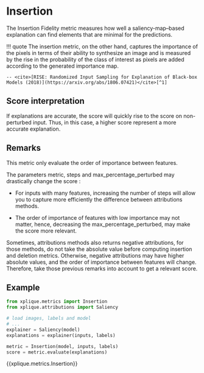 # Insertion

The Insertion Fidelity metric measures how well a saliency-map–based explanation can find elements that are minimal for the predictions.

!!! quote
    The insertion metric, on the other hand, captures the importance of the
    pixels in terms of their ability to synthesize an image and is measured by the rise in the
    probability of the class of interest as pixels are added according to the generated importance
    map.

    -- <cite>[RISE: Randomized Input Sampling for Explanation of Black-box Models (2018)](https://arxiv.org/abs/1806.07421)</cite>[^1]


## Score interpretation

If explanations are accurate, the score will quickly rise to the score on non-perturbed input.
  Thus, in this case, a higher score represent a more accurate explanation.


## Remarks

This metric only evaluate the order of importance between features.

The parameters metric, steps and max_percentage_perturbed may drastically change the score :

- For inputs with many features, increasing the number of steps will allow you to capture more efficiently the difference between attributions methods.

- The order of importance of features with low importance may not matter, hence, decreasing the max_percentage_perturbed,
may make the score more relevant.
  
Sometimes, attributions methods also returns negative attributions,
for those methods, do not take the absolute value before computing insertion and deletion metrics.
Otherwise, negative attributions may have higher absolute values, and the order of importance between features will change.
Therefore, take those previous remarks into account to get a relevant score.


## Example

```python
from xplique.metrics import Insertion
from xplique.attributions import Saliency

# load images, labels and model
# ...
explainer = Saliency(model)
explanations = explainer(inputs, labels)

metric = Insertion(model, inputs, labels)
score = metric.evaluate(explanations)
```

{{xplique.metrics.Insertion}}

[^1]:[RISE: Randomized Input Sampling for Explanation of Black-box Models (2018)](https://arxiv.org/abs/1806.07421)

